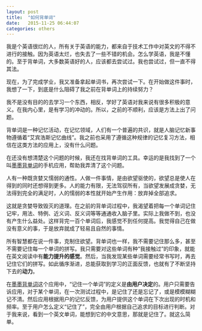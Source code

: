 ```yaml
---
layout: post
title:  "如何背单词"
date:   2015-11-25 06:44:07
categories: others
---
```

我是个英语很烂的人，所有关于英语的能力，都来自于技术工作中对英文的不得不进行的接触。因为英语太烂，也失去了一些不错的机会。怎么学英语，我是不懂的。至于背单词，大多数英语好的人，应该都去尝试过。我也尝试过，但一直不得其法。

现在，为了完成学业，我又准备拿起单词书，再次尝试一下。在开始做这件事时，我想了一下，到底是什么阻碍了我之前在背单词上的持续努力？

我不是没有目的的去学习一个东西，相反，学好了英语对我来说有很多积极的意义。在我内心里，是有学习的冲动的。所以，之前的不顺利，应该是方法上出了问题。

背单词是一种记忆活动，在记忆领域，人们有一个普遍的共识，就是人脑记忆新事物遵循着“艾宾浩斯记忆曲线”。我之前也采用了遵循这种规律的记忆复习方法，相信在这类方法的应用上，没有什么问题。

在还没有想清楚这个问题的时候，我还在找背单词的工具。幸运的是我找到了一个叫[墨墨背单词][link]的手机应用，帮助我弄清了这个问题。

人有一种既贪婪又懦弱的通性。人做一件事情，是由欲望驱使的，欲望总是使人在得到的同时还想得到更多。人的能力有限，无法驾驭所有，当欲望发展成贪婪，无法得到完全的满足时，人的懦弱的本性就开始产生作用：放弃掉全部追求。

这就是贪婪导致毁灭的道理。在之前的背单词过程中，我渴望着把每一个单词记住记牢，用法、特例、近义词、反义词等等通通收入脑子里。实际上我做不到，也没有产生什么益处。这样背完一百个单词后，我感觉不到任何提高。我觉得自己在做没有意义的事，于是放弃就成了轻易且自然的事情。

所有智慧都在说一件事，克制住欲望。背单词也一样，我不需要记住那么多，甚至不需要记住每一个单词的拼写。我只需要对这些单词有种“我接触过”的印象，就能在英文阅读中有**能力提升的感觉**。然后，当我发现某些单词需要经常书写时，再去记住它们的拼写。如此循序渐进，总能获取到学习的正面反馈，也就有了不断坚持下去的**动力**。

在[墨墨背单词][link]这个应用中，“记住一个单词”的定义是**由用户决定**的。用户只需要告诉应用，对于某个单词，在一次测试过程中，是记住了还是忘记了，或是模模糊糊记不清。然后应用根据用户的记忆反馈，为用户提供这个单词在下次出现的时机和频率。至于用户怎么定义“记住了”，完全由用户根据自己追求的目标进行判断。对于我来说，看到一个英文单词，能想到它的中文意思，那就是记住了。就这么简单。

[link]: https://itunes.apple.com/app/id888483369/

